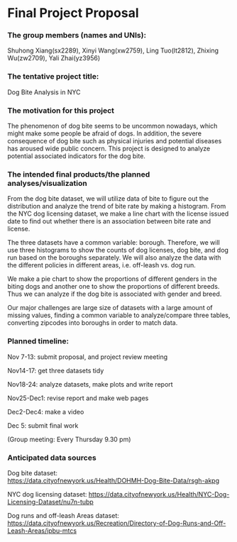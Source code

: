 Final Project Proposal
================

### The group members (names and UNIs):

Shuhong Xiang(sx2289), Xinyi Wang(xw2759), Ling Tuo(lt2812), Zhixing
Wu(zw2709), Yali Zhai(yz3956)

### The tentative project title:

Dog Bite Analysis in NYC

### The motivation for this project

The phenomenon of dog bite seems to be uncommon nowadays, which might
make some people be afraid of dogs. In addition, the severe consequence
of dog bite such as physical injuries and potential diseases has aroused
wide public concern. This project is designed to analyze potential
associated indicators for the dog bite.

### The intended final products/the planned analyses/visualization

From the dog bite dataset, we will utilize data of bite to figure out
the distribution and analyze the trend of bite rate by making a
histogram. From the NYC dog licensing dataset, we make a line chart with
the license issued date to find out whether there is an association
between bite rate and license.

The three datasets have a common variable: borough. Therefore, we will
use three histograms to show the counts of dog licenses, dog bite, and
dog run based on the boroughs separately. We will also analyze the data
with the different policies in different areas, i.e. off-leash vs. dog
run.

We make a pie chart to show the proportions of different genders in the
biting dogs and another one to show the proportions of different breeds.
Thus we can analyze if the dog bite is associated with gender and breed.

Our major challenges are large size of datasets with a large amount of
missing values, finding a common variable to analyze/compare three
tables, converting zipcodes into boroughs in order to match data.

### Planned timeline:

Nov 7-13: submit proposal, and project review meeting

Nov14-17: get three datasets tidy

Nov18-24: analyze datasets, make plots and write report

Nov25-Dec1: revise report and make web pages

Dec2-Dec4: make a video

Dec 5: submit final work

(Group meeting: Every Thursday 9.30 pm)

### Anticipated data sources

Dog bite dataset:  
<a href="https://data.cityofnewyork.us/Health/DOHMH-Dog-Bite-Data/rsgh-akpg" class="uri">https://data.cityofnewyork.us/Health/DOHMH-Dog-Bite-Data/rsgh-akpg</a>

NYC dog licensing dataset:
<a href="https://data.cityofnewyork.us/Health/NYC-Dog-Licensing-Dataset/nu7n-tubp" class="uri">https://data.cityofnewyork.us/Health/NYC-Dog-Licensing-Dataset/nu7n-tubp</a>

Dog runs and off-leash Areas dataset:
<a href="https://data.cityofnewyork.us/Recreation/Directory-of-Dog-Runs-and-Off-Leash-Areas/ipbu-mtcs" class="uri">https://data.cityofnewyork.us/Recreation/Directory-of-Dog-Runs-and-Off-Leash-Areas/ipbu-mtcs</a>
